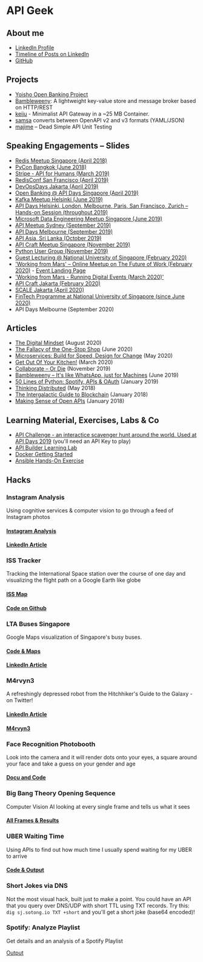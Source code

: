 # API Geek

## About me

* [LinkedIn Profile](https://www.linkedin.com/in/uhitzel/)
* [Timeline of Posts on LinkedIn](https://www.linkedin.com/in/uhitzel/detail/recent-activity/shares/)
* [GitHub](https://github.com/u1i)

## Projects

* [Yoisho Open Banking Project](https://github.com/u1i/yoisho)
* [Bambleweeny](https://github.com/u1i/bambleweeny): A lightweight key-value store and message broker based on HTTP/REST
* [keiju](https://github.com/u1i/keiju) - Minimalist API Gateway in a ~25 MB Container.
* [samsa](https://github.com/u1i/samsa) converts between OpenAPI v2 and v3 formats (YAML/JSON)
* [majime](https://github.com/u1i/majime) – Dead Simple API Unit Testing

## Speaking Engagements – Slides

* [Redis Meetup Singapore (April 2018)](https://github.com/u1i/slides/blob/master/20180418-RedisSG-Meetup1.pdf)
* [PyCon Bangkok (June 2018)](https://github.com/u1i/slides/blob/master/20180617%20PyCon%20Thailand.pdf)
* [Stripe - API for Humans (March 2019)](https://github.com/u1i/slides/blob/master/20190307%20-%20APIs%20for%20Humans%20-%20Stripe.pdf)
* [RedisConf San Francisco (April 2019)](https://github.com/u1i/slides/blob/master/20190402%20RedisConf19.pdf)
* [DevOpsDays Jakarta (April 2019)](https://github.com/u1i/slides/blob/master/20190411%20DevOpsDays%20Jakarta.pdf)
* [Open Banking @ API Days Singapore (April 2019)](https://github.com/u1i/slides/blob/master/20190424%20Open%20Banking%20API%20Days%20Singapore.pdf)
* [Kafka Meetup Helsinki (June 2019)](https://github.com/u1i/slides/blob/master/20190606%20Kafka%20Meetup%20Helsinki.pdf)
* [API Days Helsinki, London, Melbourne, Paris, San Francisco, Zurich – Hands-on Session (throughout 2019)](https://github.com/u1i/axway-wcam-lab)
* [Microsoft Data Engineering Meetup Singapore (June 2019)](https://github.com/u1i/slides/blob/master/20190619%20Singapore%20Data%20Engineering%20Meetup.pdf)
* [API Meetup Sydney (September 2019)](https://github.com/u1i/slides/blob/master/20190917%20API%20Meetup%20Sydney%20-%20Event-driven%20APIs.pdf)
* [API Days Melbourne (September 2019)](https://github.com/u1i/slides/blob/master/20190920%20API%20Days%20Melbourne_%20Well%20Crafted%20API%20Models_%20Key%20to%20Streamlining%20Workflows.pdf)
* [API Asia, Sri Lanka (October 2019)](https://github.com/u1i/slides/blob/master/20191002%20API%20Asia%20-%20APIs%20for%20Humans.pdf)
* [API Craft Meetup Singapore (November 2019)](https://github.com/u1i/slides/blob/master/20191114%20API%20Craft%20Meetup%20Singapore%20-%20Event-driven%20APIs.pdf)
* [Python User Group (November 2019)](https://github.com/u1i/slides/blob/master/20191126%20Python%20User%20Group%20Singapore.pdf)
* [Guest Lecturing @ National University of Singapore (February 2020)](https://github.com/u1i/slides/blob/master/20200211%20NUS%20Singapore.pdf)
* ['Working from Mars' – Online Meetup on The Future of Work (February 2020)](https://github.com/u1i/slides/blob/master/20200220%20Working%20From%20Mars.pdf) - [Event Landing Page](https://raw.githubusercontent.com/u1i/slides/master/202002020-wfm01-landing-page-event.png)
* ['Working from Mars - Running Digital Events (March 2020)'](https://raw.githubusercontent.com/u1i/slides/master/20200318-wfm02-landing-page.png)
* [API Craft Jakarta (February 2020)](https://github.com/u1i/slides/blob/master/20200224%20API%20Craft%20Jakarta.pdf)
* [SCALE Jakarta (April 2020)](https://github.com/u1i/slides/raw/master/20200430%20Scale%20Jakarta.pdf)
* [FinTech Programme at National University of Singapore (since June 2020)](https://stmi.nus.edu.sg/nus-fintechsg-program/)
* API Days Melbourne (September 2020)

## Articles

* [The Digital Mindset](https://blog.axway.com/digital-transformation/the-digital-mindset) (August 2020)
* [The Fallacy of the One-Stop Shop](https://blog.axway.com/digital-transformation/fallacy-of-one-stop-shop) (June 2020)
* [Microservices: Build for Speed, Design for Change](https://github.com/u1i/articles/raw/master/Axway%20-%20Microservices.pdf) (May 2020)
* [Get Out Of Your Kitchen!](https://github.com/u1i/articles/raw/master/LinkedIn%20-%20Get%20out%20of%20your%20Kitchen.pdf) (March 2020)
* [Collaborate – Or Die](https://github.com/u1i/articles/raw/master/LinkedIn%20-%20Collaborate%20%E2%80%93%20or%20Die.pdf) (November 2019)
* [Bambleweeny – It's like WhatsApp, just for Machines](https://github.com/u1i/articles/raw/master/LinkedIn%20-%20Bambleweeny.pdf) (June 2019)
* [50 Lines of Python: Spotify, APIs & OAuth](https://github.com/u1i/articles/blob/master/LinkedIn%20-%2050%20Lines%20of%20Python%20-%20Spotify%20APIs%20OAuth.pdf) (January 2019)
* [Thinking Distributed](https://github.com/u1i/articles/raw/master/LinkedIn%20-%20Thinking%20Distributed.pdf) (May 2018)
* [The Intergalactic Guide to Blockchain](https://github.com/u1i/articles/blob/master/LinkedIn%20-%20Blockchain.pdf) (January 2018)
* [Making Sense of Open APIs](https://github.com/u1i/articles/raw/master/LinkedIn%20-%20Singapore%20Buses.pdf) (January 2018)

## Learning Material, Exercises, Labs & Co

* [API Challenge - an interactice scavenger hunt around the world. Used at API Days 2019](https://apichallenge.xwaay.net/) (you'll need an API Key to play)
* [API Builder Learning Lab](https://github.com/u1i/axway-wcam-lab)
* [Docker Getting Started](https://github.com/u1i/docker-hello)
* [Ansible Hands-On Exercise](https://github.com/u1i/ansible-exercise)

## Hacks

### Instagram Analysis

Using cognitive services & computer vision to go through a feed of Instagram photos

#### [Instagram Analysis](http://ig.sotong.io/)

#### [LinkedIn Article](https://www.linkedin.com/pulse/did-ai-bot-feel-hungry-after-looking-all-my-instagram-uli-hitzel)

### ISS Tracker

Tracking the International Space station over the course of one day and visualizing the flight path on a Google Earth like globe

#### [ISS Map](http://iss.sotong.io/)
#### [Code on Github](https://github.com/u1i/iss-tracker)

### LTA Buses Singapore

Google Maps visualization of Singapore's busy buses.
#### [Code & Maps](http://lta.sotong.io/)
#### [LinkedIn Article](https://www.linkedin.com/pulse/making-sense-open-data-apis-singapores-busy-buses-uli-hitzel)

### M4rvyn3

A refreshingly depressed robot from the Hitchhiker's Guide to the Galaxy - on Twitter!

#### [LinkedIn Article](https://www.linkedin.com/pulse/im-building-world-sized-robot-uli-hitzel)
#### [M4rvyn3](https://twitter.com/m4rvyn3)

### Face Recognition Photobooth

Look into the camera and it will render dots onto your eyes, a square around your face and take a guess on your gender and age

#### [Docu and Code](https://github.com/u1i/realtime-face-recognition-webcam-osx)

### Big Bang Theory Opening Sequence

Computer Vision AI looking at every single frame and tells us what it sees

#### [All Frames & Results](https://github.com/u1i/bbt)

### UBER Waiting Time

Using APIs to find out how much time I usually spend waiting for my UBER to arrive

#### [Code & Output](https://github.com/u1i/uber-api-calculate-waiting-times)

### Short Jokes via DNS

Not the most visual hack, built just to make a point. You could have an API that you query over DNS/UDP with short TTL using TXT records. Try this: `dig sj.sotong.io TXT +short` and you'll get a short joke (base64 encoded)!

### Spotify: Analyze Playlist

Get details and an analysis of a Spotify Playlist

[Output](https://github.com/u1i/spotify-analysis/blob/master/playlist-analyse.png)
